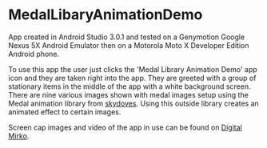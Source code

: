 # MedalLibaryAnimationDemo

App created in Android Studio 3.0.1 and tested on a Genymotion Google Nexus 5X Android Emulator then on a Motorola Moto X Developer Edition Android phone.

To use this app the user just clicks the 'Medal Library Animation Demo' app icon and they are taken right into the app. 
They are greeted with a group of stationary items in the middle of the app with a white background screen. 
There are nine various images shown with medal images setup using the Medal animation library 
from <a href="https://github.com/skydoves/Medal">skydoves</a>. Using this outside library creates an animated effect to certain images.

Screen cap images and video of the app in use can be found on <a href="http://digitalmirko.com/javaApps.html">Digital Mirko</a>.
